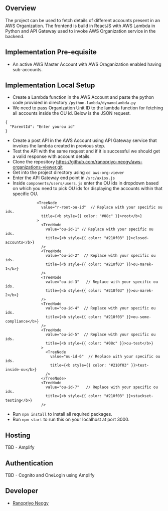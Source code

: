 ## Overview

The project can be used to fetch details of different accounts present in an AWS Organization. The frontend is build in ReactJS with AWS Lambda in Python and API Gateway used to invoke AWS Organization service in the backend.

## Implementation Pre-equisite

- An active AWS Master Account with AWS Oraganization enabled having sub-accounts. 

## Implementation Local Setup 

- Create a Lambda function in the AWS Account and paste the python code provided in directory `/python-lambda/dynamoLambda.py`
- We need to pass Organization Unit ID to the lambda function for fetching all accounts inside the OU id. Below is the JSON request.

```
{
  "ParentId": "Enter yourou id"
}
```
- Create a post API in the AWS Account using API Gateway service that invokes the lambda created in previous step.
- Test the API with the same request and if it is successful we should get a valid response with account details.
- Clone the repository https://github.com/ranopriyo-neogy/aws-organizations-viewer.git
- Get into the project directory using `cd aws-org-viewer`
- Enter the API Gateway end point in `/src/axios.js`
- Inside `components/users/users.js` enter the OU ids in dropdown based on which you need to pick OU ids for displaying the accounts within that specific OU.

```
              <TreeNode
                value="r-root-ou-id"  // Replace with your specific ou ids.
                title={<b style={{ color: "#08c" }}>root</b>}
              >
                <TreeNode
                  value="ou-id-1" // Replace with your specific ou ids.
                  title={<b style={{ color: "#210f03" }}>closed-accounts</b>}
                />
                <TreeNode
                  value="ou-id-2"  // Replace with your specific ou ids.
                  title={<b style={{ color: "#210f03" }}>ou-marek-1</b>}
                />
                <TreeNode
                  value="ou-id-3"   // Replace with your specific ou ids.
                  title={<b style={{ color: "#210f03" }}>ou-marek-2</b>}
                />
                <TreeNode
                  value="ou-id-4"  // Replace with your specific ou ids.
                  title={<b style={{ color: "#210f03" }}>ou-some-compliance</b>}
                />
                <TreeNode
                  value="ou-id-5"  // Replace with your specific ou ids.
                  title={<b style={{ color: "#08c" }}>ou-test</b>}
                >
                  <TreeNode
                    value="ou-id-6"  // Replace with your specific ou ids.
                    title={<b style={{ color: "#210f03" }}>test-inside-ou</b>}
                  />
                </TreeNode>
                <TreeNode
                  value="ou-id-7"   // Replace with your specific ou ids.
                  title={<b style={{ color: "#210f03" }}>stackset-testing</b>}
                />
```
- Run `npm install` to install all required packages.
- Run `npm start` to run this on your localhost at port 3000.  

## Hosting

TBD - Amplify 

## Authentication

TBD - Cognito and OneLogin using Amplify

## Developer

- [Ranopriyo Neogy](https://github.com/ranopriyo-neogy)